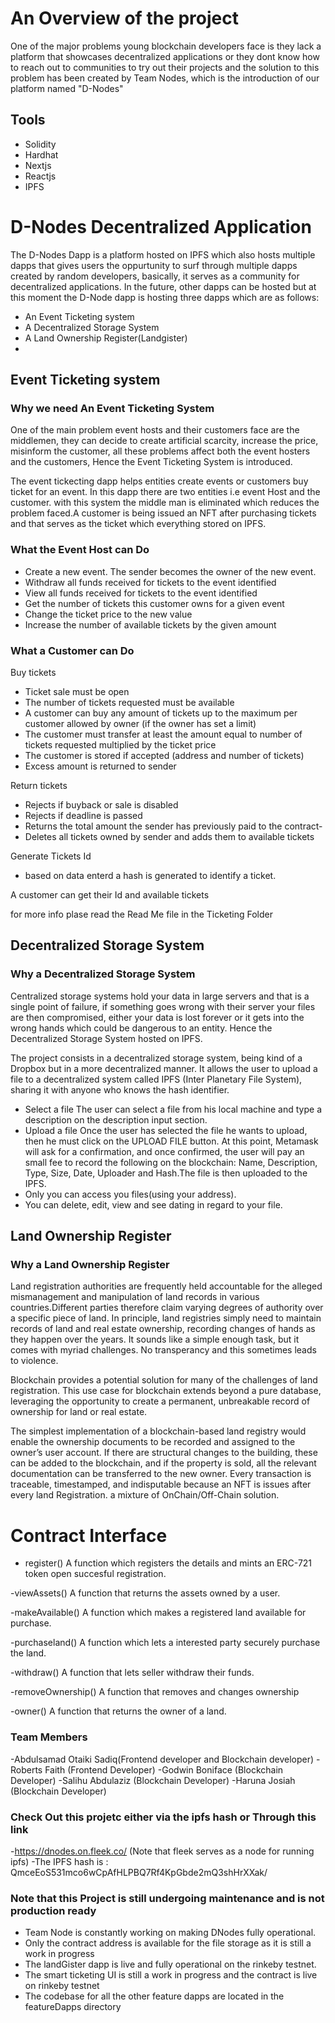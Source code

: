 # An Overview of the project

One of the major problems young blockchain developers face is they lack a platform that showcases decentralized applications or they dont know how to reach out to communities to try out their projects and the solution to this problem has been created by Team Nodes, which is the introduction of our platform named "D-Nodes"

## Tools

- Solidity
- Hardhat
- Nextjs
- Reactjs
- IPFS

# D-Nodes Decentralized Application

The D-Nodes Dapp is a platform hosted on IPFS which also hosts multiple dapps that gives users the oppurtunity to surf through multiple dapps created by random developers, basically, it serves as a community for decentralized applications. In the future, other dapps can be hosted but at this moment the D-Node dapp is hosting three dapps which are as follows:

- An Event Ticketing system
- A Decentralized Storage System
- A Land Ownership Register(Landgister)
-

## Event Ticketing system

### Why we need An Event Ticketing System

One of the main problem event hosts and their customers face are the middlemen, they can decide to create artificial scarcity, increase the price, misinform the customer, all these problems affect both the event hosters and the customers, Hence the Event Ticketing System is introduced.

The event tickecting dapp helps entities create events or customers buy ticket for an event. In this dapp there are two entities i.e event Host and the customer. with this system the middle man is eliminated which reduces the problem faced.A customer is being issued an NFT after purchasing tickets and that serves as the ticket which everything stored on IPFS.

### What the Event Host can Do

- Create a new event. The sender becomes the owner of the new event.
- Withdraw all funds received for tickets to the event identified
- View all funds received for tickets to the event identified
- Get the number of tickets this customer owns for a given event
- Change the ticket price to the new value
- Increase the number of available tickets by the given amount

### What a Customer can Do

Buy tickets

- Ticket sale must be open
- The number of tickets requested must be available
- A customer can buy any amount of tickets up to the maximum per customer allowed by owner (if the owner has set a limit)
- The customer must transfer at least the amount equal to number of tickets requested multiplied by the ticket price
- The customer is stored if accepted (address and number of tickets)
- Excess amount is returned to sender

Return tickets

- Rejects if buyback or sale is disabled
- Rejects if deadline is passed
- Returns the total amount the sender has previously paid to the contract-
- Deletes all tickets owned by sender and adds them to available tickets

Generate Tickets Id

- based on data enterd a hash is generated to identify a ticket.

A customer can get their Id and available tickets

for more info plase read the Read Me file in the Ticketing Folder

## Decentralized Storage System

### Why a Decentralized Storage System

Centralized storage systems hold your data in large servers and that is a single point of failure, if something goes wrong with their server your files are then compromised, either your data is lost forever or it gets into the wrong hands which could be dangerous to an entity. Hence the Decentralized Storage System hosted on IPFS.

The project consists in a decentralized storage system, being kind of a Dropbox but in a more decentralized manner. It allows the user to upload a file to a decentralized system called IPFS (Inter Planetary File System), sharing it with anyone who knows the hash identifier.

- Select a file
  The user can select a file from his local machine and type a description on the description input section.
- Upload a file
  Once the user has selected the file he wants to upload, then he must click on the UPLOAD FILE button. At this point, Metamask will ask for a confirmation, and once confirmed, the user will pay an small fee to record the following on the blockchain: Name, Description, Type, Size, Date, Uploader and Hash.The file is then uploaded to the IPFS.
- Only you can access you files(using your address).
- You can delete, edit, view and see dating in regard to your file.

## Land Ownership Register

### Why a Land Ownership Register

Land registration authorities are frequently held accountable for the alleged mismanagement and manipulation of land records in various countries.Different parties therefore claim varying degrees of authority over a specific piece of land. In principle, land registries simply need to maintain records of land and real estate ownership, recording changes of hands as they happen over the years. It sounds like a simple enough task, but it comes with myriad challenges. No transperancy and this sometimes leads to violence.

Blockchain provides a potential solution for many of the challenges of land registration. This use case for blockchain extends beyond a pure database, leveraging the opportunity to create a permanent, unbreakable record of ownership for land or real estate.

The simplest implementation of a blockchain-based land registry would enable the ownership documents to be recorded and assigned to the owner’s user account. If there are structural changes to the building, these can be added to the blockchain, and if the property is sold, all the relevant documentation can be transferred to the new owner. Every transaction is traceable, timestamped, and indisputable because an NFT is issues after every land Registration.
a mixture of OnChain/Off-Chain solution.

# Contract Interface

- register()
  A function which registers the details and mints an ERC-721 token open succesful registration.

-viewAssets()
A function that returns the assets owned by a user.

-makeAvailable()
A function which makes a registered land available for purchase.

-purchaseland()
A function which lets a interested party securely purchase the land.

-withdraw()
A function that lets seller withdraw their funds.

-removeOwnership()
A function that removes and changes ownership

-owner()
A function that returns the owner of a land.

### Team Members

-Abdulsamad Otaiki Sadiq(Frontend developer and Blockchain developer)
-Roberts Faith (Frontend Developer)
-Godwin Boniface (Blockchain Developer)
-Salihu Abdulaziz (Blockchain Developer)
-Haruna Josiah (Blockchain Developer)

### Check Out this projetc either via the ipfs hash or Through this link


-https://dnodes.on.fleek.co/
(Note that fleek serves as a node  for running ipfs)
-The IPFS hash is : QmceEoS531mco6wCpAfHLPBQ7Rf4KpGbde2mQ3shHrXXak/

### Note that this Project is still undergoing maintenance and is not production ready

- Team Node is constantly working on making DNodes fully operational.
- Only the contract address is available for the file storage as it is still a work in progress
- The landGister dapp is live and fully operational on the rinkeby testnet.
- The smart ticketing UI is still a work in progress and the contract is live on rinkeby testnet
- The codebase for all the other feature dapps are located in the featureDapps directory

